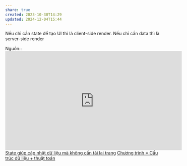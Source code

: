 ```yaml
---
share: true
created: 2023-10-30T14:29
updated: 2024-12-04T15:44
---
```

Nếu chỉ cần state để tạo UI thì là client-side render. Nếu chỉ cần data thì là server-side render

Nguồn:: <iframe width="560" height="315" src="https://www.youtube.com/embed/KuhfT6-I3QU?si=dw2sM15R87Odni4C" title="YouTube video player" frameborder="0" allow="accelerometer; autoplay; clipboard-write; encrypted-media; gyroscope; picture-in-picture; web-share" referrerpolicy="strict-origin-when-cross-origin" allowfullscreen></iframe>
[State giúp cập nhật dữ liệu mà không cần tải lại trang](./Island,%20state/State%20gi%C3%BAp%20c%E1%BA%ADp%20nh%E1%BA%ADt%20d%E1%BB%AF%20li%E1%BB%87u%20m%C3%A0%20kh%C3%B4ng%20c%E1%BA%A7n%20t%E1%BA%A3i%20l%E1%BA%A1i%20trang.md)
[Chương trình = Cấu trúc dữ liệu + thuật toán](../../H%E1%BB%87%20%C4%91i%E1%BB%81u%20h%C3%A0nh,%20path%20v%C3%A0%20terminal/Ch%C6%B0%C6%A1ng%20tr%C3%ACnh,%20ti%E1%BA%BFn%20tr%C3%ACnh/Ch%C6%B0%C6%A1ng%20tr%C3%ACnh%20=%20C%E1%BA%A5u%20tr%C3%BAc%20d%E1%BB%AF%20li%E1%BB%87u%20+%20thu%E1%BA%ADt%20to%C3%A1n.md)